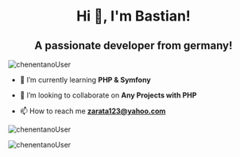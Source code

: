 <h1 align="center">Hi 👋, I'm Bastian!</h1>
<h2 align="center">A passionate developer from germany!</h3>

<p align="left"> <img src="https://komarev.com/ghpvc/?username=chenentano&label=Profile%20views&color=0e75b6&style=flat" alt="chenentanoUser" /> </p>

- 🌱 I’m currently learning **PHP & Symfony**

- 👯 I’m looking to collaborate on **Any Projects with PHP**

- 📫 How to reach me **zarata123@yahoo.com**

<p><img align="center" src="https://github-readme-stats.vercel.app/api/top-langs?username=chenentano&show_icons=true&locale=en&layout=compact" alt="chenentanoUser" /></p>

<p><img align="center" src="https://github-readme-streak-stats.herokuapp.com/?user=chenentano&" alt="chenentanoUser" /></p>

